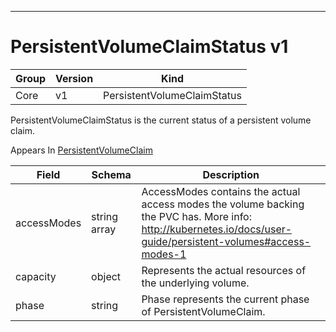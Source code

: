 

-----------
# PersistentVolumeClaimStatus v1



Group        | Version     | Kind
------------ | ---------- | -----------
Core | v1 | PersistentVolumeClaimStatus







PersistentVolumeClaimStatus is the current status of a persistent volume claim.

<aside class="notice">
Appears In <a href="#persistentvolumeclaim-v1">PersistentVolumeClaim</a> </aside>

Field        | Schema     | Description
------------ | ---------- | -----------
accessModes | string array | AccessModes contains the actual access modes the volume backing the PVC has. More info: http://kubernetes.io/docs/user-guide/persistent-volumes#access-modes-1
capacity | object | Represents the actual resources of the underlying volume.
phase | string | Phase represents the current phase of PersistentVolumeClaim.






